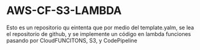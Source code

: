 # AWS-CF-S3-LAMBDA
Esto es un repositorio qu eintenta que por medio del template.yalm, se lea el repositorio de github, y se implemente un código en lambda funciones pasando por CloudFUNCITONS, S3, y CodePipeline
